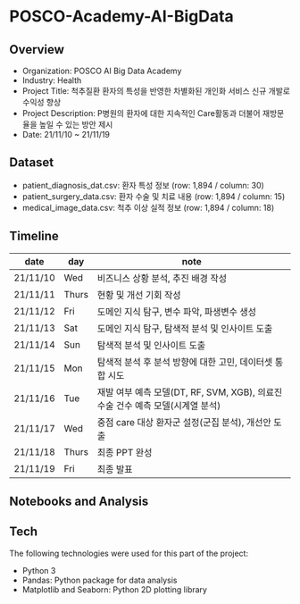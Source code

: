# POSCO-Academy-AI-BigData
## Overview
- Organization: POSCO AI Big Data Academy
- Industry: Health
- Project Title: 척추질환 환자의 특성을 반영한 차별화된 개인화 서비스 신규 개발로 수익성 향상
- Project Description: P병원의 환자에 대한 지속적인 Care활동과 더불어 재방문율을 높일 수 있는 방안 제시
- Date: 21/11/10 ~ 21/11/19

## Dataset
- patient_diagnosis_dat.csv: 환자 특성 정보 (row: 1,894 / column: 30)
- patient_surgery_data.csv: 환자 수술 및 치료 내용 (row: 1,894 / column: 15)
- medical_image_data.csv: 척추 이상 실적 정보 (row: 1,894 / column: 18)


## Timeline

date | day | note
----- | ----- | -----
21/11/10 | Wed | 비즈니스 상황 분석, 추진 배경 작성
21/11/11 | Thurs | 현황 및 개선 기회 작성
21/11/12 | Fri | 도메인 지식 탐구, 변수 파악, 파생변수 생성
21/11/13 | Sat | 도메인 지식 탐구, 탐색적 분석 및 인사이트 도출
21/11/14 | Sun | 탐색적 분석 및 인사이트 도출
21/11/15 | Mon | 탐색적 분석 후 분석 방향에 대한 고민, 데이터셋 통합 시도
21/11/16 | Tue | 재발 여부 예측 모델(DT, RF, SVM, XGB), 의료진 수술 건수 예측 모델(시계열 분석)
21/11/17 | Wed | 중점 care 대상 환자군 설정(군집 분석), 개선안 도출
21/11/18 | Thurs | 최종 PPT 완성
21/11/19 | Fri | 최종 발표

## Notebooks and Analysis


## Tech
The following technologies were used for this part of the project:
- Python 3
- Pandas: Python package for data analysis
- Matplotlib and Seaborn: Python 2D plotting library
